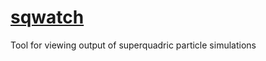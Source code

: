 # [sqwatch](https://akosseres.github.io/sqwatch/)
Tool for viewing output of superquadric particle simulations
